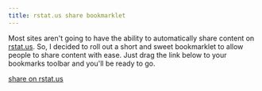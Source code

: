```yaml
---
title: rstat.us share bookmarklet
---
```


Most sites aren't going to have the ability to automatically share content on [rstat.us](http://rstat.us). So, I decided to roll out a short and sweet bookmarklet to allow people to share content with ease. Just drag the link below to your bookmarks toolbar and you'll be ready to go. 

<a href="javascript:(function(){ window.open('http://rstat.us/?status='+document.title+' '+encodeURIComponent(location.href)); })();">share on rstat.us</a>